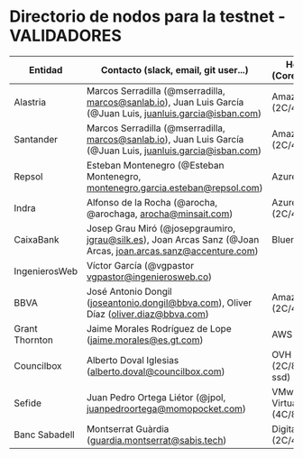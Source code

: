# Directorio de nodos para la testnet - VALIDADORES

| Entidad | Contacto (slack, email, git user...) | Hosting info (Cores/Mem/HDD) | enode |
| ------- | ------------------------------------ | ---------------------------------- | ----- |
| Alastria | Marcos Serradilla (@mserradilla, marcos@sanlab.io), Juan Luis García (@Juan Luis, juanluis.garcia@isban.com) | Amazon AWS (2C/4Gb/30Gb) | enode://3905f943ba5446eba164c07ab5f53a84ce17d74ec4d7591f6ec54b9d7608f57cae7cfdf946616385f59cfb5b910161a1f8520cb6f992bcc0d1ab932601205e91@52.56.69.220:21000?discport=0 |
| Santander | Marcos Serradilla (@mserradilla, marcos@sanlab.io), Juan Luis García (@Juan Luis, juanluis.garcia@isban.com) | Amazon AWS (2C/4Gb/30Gb) | enode://60885eb65783a6c7bdee131b9b70dd3b0dc084bbfafe4adef7d4ba740ec834bf7df467a747b7e150c822d7a7c7e8885c1f571e901b577408182990433dc83f91@35.176.197.87:21000?discport=0 |
| Repsol | Esteban Montenegro (@Esteban Montenegro, montenegro.garcia.esteban@repsol.com) | Azure | enode://5c0fab3c53ae3790cc58e13ed1a01b44d5f508568d61a93ed84b52964e52a2801daaf49007cc62a176cb9f48ecd12e368e55212937ca9f3a775a45bc7a883983@52.169.13.168:21000?discport=0 |
| Indra | Alfonso de la Rocha (@arocha, @arochaga, arocha@minsait.com) | Azure (2C/4Gb/30Gb) | enode://669da0c4581e4cd04bb67690acfa739f27bd1f69522d7df73820b865cd78ceb2ad1c29fd982845194db1efe81a4d814c248707a97be00b903feb7215cf07e211@40.118.64.233:21000?discport=0 |
| CaixaBank | Josep Grau Miró (@josepgraumiro, jgrau@silk.es), Joan Arcas Sanz (@Joan Arcas, joan.arcas.sanz@accenture.com) | Bluemix | enode://f025271dddd1c24907801e025b04f2b1656f74914181a4899b562bf9ffa6e88e5f3bacc16640451a47b4916d1dffa2de1bf9238b5cd33a09ec5aadabbbe4c5ab@158.177.89.28:21000?discport=0  |
| IngenierosWeb | Víctor García (@vgpastor vgpastor@ingenierosweb.co) |  |  |  |  |
| BBVA | José Antonio Dongil (joseantonio.dongil@bbva.com), Oliver Díaz (oliver.diaz@bbva.com) | Amazon AWS (2C/4Gb/30Gb) |  |
| Grant Thornton | Jaime Morales Rodríguez de Lope (jaime.morales@es.gt.com) | AWS t2.medium  | enode://42aad67da00e4497ec9703b25a8ef34e658439100385a7bc7c601512877586d73725c1ac87f125cd54c80815e374c4afe197abadc82a12cbf2744ee0e8f85e530@34.242.192.72:21000?discport=0  |
| Councilbox | Alberto Doval Iglesias (alberto.doval@councilbox.com) | OVH Cloud (2C/8Gb/40Gb ssd) | enode://e675f9bab4c1082dc6f1fe149ba9ecbcccd471b0a8048975507eac9f99f68e246582bfc05cc4a89546fabe8df39c3f23440c0df1792a690fb3f3e04c9ace3acb@145.239.197.140:21000?discport=0 |
| Sefide | Juan Pedro Ortega Liétor (@jpol, juanpedroortega@momopocket.com) | VMware VSphere Virtual Machine (4C/8Gb/50Gb) | enode://a3394b8aa6d34482337e3af9c035fb20dcdab4a4cb34db2f7a4bb026137c899e5d81c28997eaf463907333561f47a664f3b76923223538653156e2da9fa1cecc@87.253.228.27:21000?discport=0 |
| Banc Sabadell | Montserrat Guàrdia (guardia.montserrat@sabis.tech) | Digital Ocean (2C/4Gb/30Gb) | enode://6902e48515e0ae874ff2030af09499f7215223890a6b270274e7a5e5f0feb3b0fc9b23655b85baa1df77eb1d6582024668377e86aae6f49727ceb79e700280b0@82.196.3.83:21000?discport=0 |

